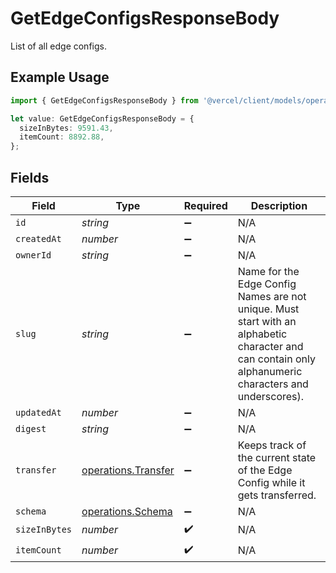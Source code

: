 # GetEdgeConfigsResponseBody

List of all edge configs.

## Example Usage

```typescript
import { GetEdgeConfigsResponseBody } from '@vercel/client/models/operations';

let value: GetEdgeConfigsResponseBody = {
  sizeInBytes: 9591.43,
  itemCount: 8892.88,
};
```

## Fields

| Field         | Type                                                       | Required           | Description                                                                                                                                           |
| ------------- | ---------------------------------------------------------- | ------------------ | ----------------------------------------------------------------------------------------------------------------------------------------------------- |
| `id`          | _string_                                                   | :heavy_minus_sign: | N/A                                                                                                                                                   |
| `createdAt`   | _number_                                                   | :heavy_minus_sign: | N/A                                                                                                                                                   |
| `ownerId`     | _string_                                                   | :heavy_minus_sign: | N/A                                                                                                                                                   |
| `slug`        | _string_                                                   | :heavy_minus_sign: | Name for the Edge Config Names are not unique. Must start with an alphabetic character and can contain only alphanumeric characters and underscores). |
| `updatedAt`   | _number_                                                   | :heavy_minus_sign: | N/A                                                                                                                                                   |
| `digest`      | _string_                                                   | :heavy_minus_sign: | N/A                                                                                                                                                   |
| `transfer`    | [operations.Transfer](../../models/operations/transfer.md) | :heavy_minus_sign: | Keeps track of the current state of the Edge Config while it gets transferred.                                                                        |
| `schema`      | [operations.Schema](../../models/operations/schema.md)     | :heavy_minus_sign: | N/A                                                                                                                                                   |
| `sizeInBytes` | _number_                                                   | :heavy_check_mark: | N/A                                                                                                                                                   |
| `itemCount`   | _number_                                                   | :heavy_check_mark: | N/A                                                                                                                                                   |
